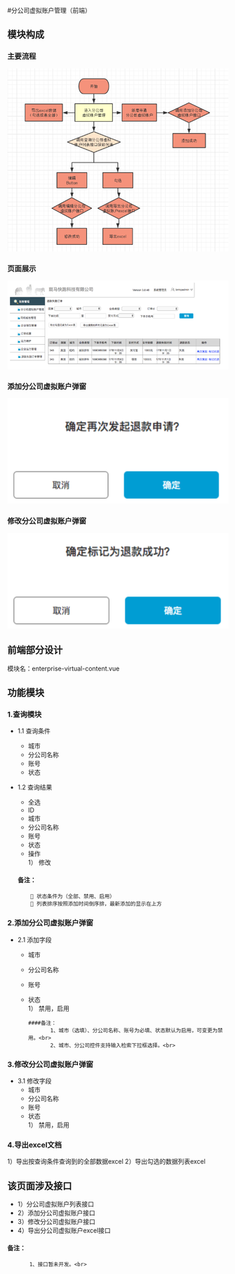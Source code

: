 #分公司虚拟账户管理（前端）
## 模块构成
### 主要流程   
![流程图](https://github.com/chownchen/pubImages/blob/master/%E5%88%86%E5%85%AC%E5%8F%B8%E8%99%9A%E6%8B%9F%E8%B4%A6%E6%88%B7%E7%AE%A1%E7%90%86/liucheng.png)<br>
### 页面展示 
![界面总览](https://github.com/chownchen/pubImages/blob/master/%E5%88%86%E5%85%AC%E5%8F%B8%E8%99%9A%E6%8B%9F%E8%B4%A6%E6%88%B7%E7%AE%A1%E7%90%86/tu1.png)<br>
### 添加分公司虚拟账户弹窗
![添加企业](https://github.com/chownchen/pubImages/blob/master/%E5%88%86%E5%85%AC%E5%8F%B8%E8%99%9A%E6%8B%9F%E8%B4%A6%E6%88%B7%E7%AE%A1%E7%90%86/tu2.png)<br>
### 修改分公司虚拟账户弹窗
![修改](https://github.com/chownchen/pubImages/blob/master/%E5%88%86%E5%85%AC%E5%8F%B8%E8%99%9A%E6%8B%9F%E8%B4%A6%E6%88%B7%E7%AE%A1%E7%90%86/tu3.png)<br>

## 前端部分设计
模块名：enterprise-virtual-content.vue

## 功能模块 
### 1.查询模块
- 1.1 查询条件
   + 城市
   + 分公司名称
   + 账号
   + 状态

- 1.2 查询结果
    + 全选
    + ID
    + 城市
    + 分公司名称
    + 账号
    + 状态
    + 操作<br>
     1） 修改
     #### 备注：
           状态条件为（全部、禁用、启用）
           列表排序按照添加时间倒序排，最新添加的显示在上方
            
### 2.添加分公司虚拟账户弹窗
- 2.1 添加字段
  + 城市
  + 分公司名称
  + 账号
  + 状态<br>
     1） 禁用，启用
      
        ####备注：
               1、城市（选填）、分公司名称、账号为必填、状态默认为启用，可变更为禁用。<br>
               2、城市、分公司控件支持输入检索下拉框选择。<br>
      
### 3.修改分公司虚拟账户弹窗
- 3.1 修改字段
  + 城市
  + 分公司名称
  + 账号
  + 状态<br>
     1） 禁用，启用
 
               
### 4.导出excel文档
1）导出按查询条件查询到的全部数据excel
2）导出勾选的数据列表excel
               
## 该页面涉及接口
   - 1）分公司虚拟账户列表接口
   - 2）添加分公司虚拟账户接口
   - 3）修改分公司虚拟账户接口
   - 4）导出分公司虚拟账户excel接口
   #### 备注：
           1、接口暂未开发。<br>